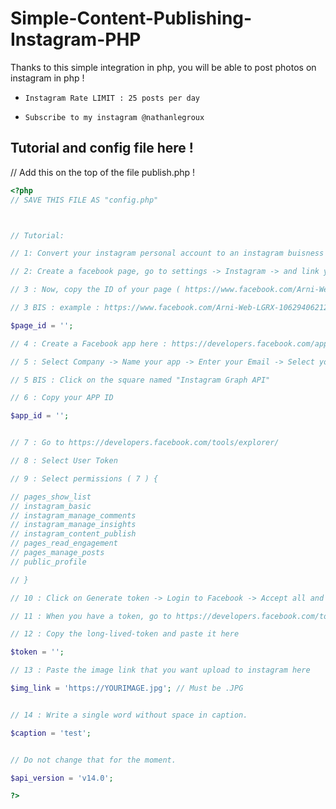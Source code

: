 # Simple-Content-Publishing-Instagram-PHP
Thanks to this simple integration in php, you will be able to post photos on instagram in php !


- `Instagram Rate LIMIT : 25 posts per day `

- `Subscribe to my instagram @nathanlegroux `

## Tutorial and config file here !


// Add this on the top of the file publish.php !

```php
<?php
// SAVE THIS FILE AS "config.php"



// Tutorial: 

// 1: Convert your instagram personal account to an instagram buisness account.

// 2: Create a facebook page, go to settings -> Instagram -> and link your buisness account.

// 3 : Now, copy the ID of your page ( https://www.facebook.com/Arni-Web-LGRX-ID_IS_HERE/about/?ref=page_internal ) 

// 3 BIS : example : https://www.facebook.com/Arni-Web-LGRX-106294062129244/about/?ref=page_internal -> ID is = 106294062129244

$page_id = '';

// 4 : Create a Facebook app here : https://developers.facebook.com/apps/

// 5 : Select Company -> Name your app -> Enter your Email -> Select your buisness account ( IMPORTANT )

// 5 BIS : Click on the square named "Instagram Graph API"

// 6 : Copy your APP ID 

$app_id = '';


// 7 : Go to https://developers.facebook.com/tools/explorer/

// 8 : Select User Token 

// 9 : Select permissions ( 7 ) {

// pages_show_list
// instagram_basic
// instagram_manage_comments
// instagram_manage_insights
// instagram_content_publish
// pages_read_engagement
// pages_manage_posts
// public_profile

// }

// 10 : Click on Generate token -> Login to Facebook -> Accept all and Check your instagram account in the list !

// 11 : When you have a token, go to https://developers.facebook.com/tools/debug/accesstoken/ -> Click on debug -> in the bottom of the page, Click on Generate Long-Lived Token

// 12 : Copy the long-lived-token and paste it here 

$token = '';

// 13 : Paste the image link that you want upload to instagram here 

$img_link = 'https://YOURIMAGE.jpg'; // Must be .JPG


// 14 : Write a single word without space in caption.

$caption = 'test';


// Do not change that for the moment.

$api_version = 'v14.0';

?>

```


